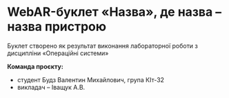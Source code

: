 # WebAR-буклет «Назва», де назва – назва пристрою
Буклет створено як результат виконання лабораторної роботи з дисципліни
«Операційні системи»

**Команда проєкту:**
+ студент Будз Валентин Михайлович, група КІт-32
+ викладач – Іващук А.В.

